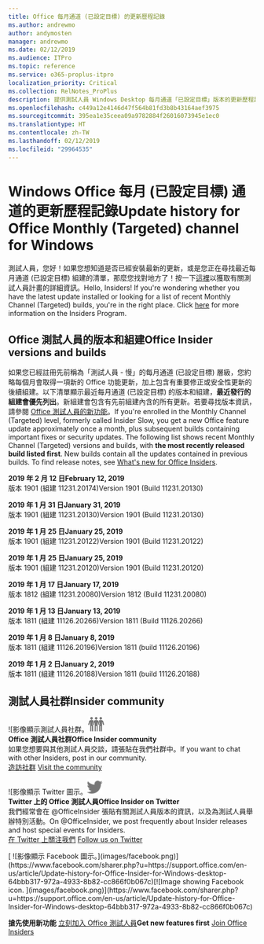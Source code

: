 ```yaml
---
title: Office 每月通道 (已設定目標) 的更新歷程記錄
ms.author: andrewmo
author: andymosten
manager: andrewmo
ms.date: 02/12/2019
ms.audience: ITPro
ms.topic: reference
ms.service: o365-proplus-itpro
localization_priority: Critical
ms.collection: RelNotes_ProPlus
description: 提供測試人員 Windows Desktop 每月通道「已設定目標」版本的更新歷程記錄
ms.openlocfilehash: c449a12e4146d47f564b81fd3b8b43164aef3975
ms.sourcegitcommit: 395ea1e35ceea09a9782884f26016073945e1ec0
ms.translationtype: HT
ms.contentlocale: zh-TW
ms.lasthandoff: 02/12/2019
ms.locfileid: "29964535"
---
```

# <a name="update-history-for-office-monthly-targeted-channel-for-windows"></a><span data-ttu-id="47716-103">Windows Office 每月 (已設定目標) 通道的更新歷程記錄</span><span class="sxs-lookup"><span data-stu-id="47716-103">Update history for Office Monthly (Targeted) channel for Windows</span></span>

<span data-ttu-id="47716-p101">測試人員，您好！如果您想知道是否已經安裝最新的更新，或是您正在尋找最近每月通道 (已設定目標) 組建的清單，那麼您找對地方了！按一下[這裡](https://insider.office.com/)以獲取有關測試人員計畫的詳細資訊。</span><span class="sxs-lookup"><span data-stu-id="47716-p101">Hello, Insiders! If you're wondering whether you have the latest update installed or looking for a list of recent Monthly Channel (Targeted) builds, you're in the right place. Click [here](https://insider.office.com/) for more information on the Insiders Program.</span></span>

## <a name="office-insider-versions-and-builds"></a><span data-ttu-id="47716-107">Office 測試人員的版本和組建</span><span class="sxs-lookup"><span data-stu-id="47716-107">Office Insider versions and builds</span></span>

<span data-ttu-id="47716-p102">如果您已經註冊先前稱為「測試人員 - 慢」的每月通道 (已設定目標) 層級，您約略每個月會取得一項新的 Office 功能更新，加上包含有重要修正或安全性更新的後續組建。以下清單顯示最近每月通道 (已設定目標) 的版本和組建，**最近發行的組建會優先列出**。新組建會包含有先前組建內含的所有更新。若要尋找版本資訊，請參閱 [Office 測試人員的新功能](https://support.office.com/zh-TW/article/what-s-new-for-office-insiders-c152d1e2-96ff-4ce9-8c14-e74e13847a24)。</span><span class="sxs-lookup"><span data-stu-id="47716-p102">If you're enrolled in the Monthly Channel (Targeted) level, formerly called Insider Slow, you get a new Office feature update approximately once a month, plus subsequent builds containing important fixes or security updates. The following list shows recent Monthly Channel (Targeted) versions and builds, with **the most recently released build listed first**. New builds contain all the updates contained in previous builds. To find release notes, see [What's new for Office Insiders](https://support.office.com/zh-TW/article/what-s-new-for-office-insiders-c152d1e2-96ff-4ce9-8c14-e74e13847a24).</span></span>

<span data-ttu-id="47716-112">**2019 年 2 月 12 日**</span><span class="sxs-lookup"><span data-stu-id="47716-112">**February 12, 2019**</span></span><br/> <span data-ttu-id="47716-113">版本 1901 (組建 11231.20174)</span><span class="sxs-lookup"><span data-stu-id="47716-113">Version 1901 (Build 11231.20130)</span></span><br/>

<span data-ttu-id="47716-114">**2019 年 1 月 31 日**</span><span class="sxs-lookup"><span data-stu-id="47716-114">**January 31, 2019**</span></span><br/> <span data-ttu-id="47716-115">版本 1901 (組建 11231.20130)</span><span class="sxs-lookup"><span data-stu-id="47716-115">Version 1901 (Build 11231.20130)</span></span><br/> 

<span data-ttu-id="47716-116">**2019 年 1 月 25 日**</span><span class="sxs-lookup"><span data-stu-id="47716-116">**January 25, 2019**</span></span><br/> <span data-ttu-id="47716-117">版本 1901 (組建 11231.20122)</span><span class="sxs-lookup"><span data-stu-id="47716-117">Version 1901 (Build 11231.20122)</span></span><br/> 

<span data-ttu-id="47716-118">**2019 年 1 月 25 日**</span><span class="sxs-lookup"><span data-stu-id="47716-118">**January 25, 2019**</span></span><br/> <span data-ttu-id="47716-119">版本 1901 (組建 11231.20120)</span><span class="sxs-lookup"><span data-stu-id="47716-119">Version 1901 (Build 11231.20120)</span></span><br/> 

<span data-ttu-id="47716-120">**2019 年 1 月 17 日**</span><span class="sxs-lookup"><span data-stu-id="47716-120">**January 17, 2019**</span></span><br/> <span data-ttu-id="47716-121">版本 1812 (組建 11231.20080)</span><span class="sxs-lookup"><span data-stu-id="47716-121">Version 1812 (Build 11231.20080)</span></span><br/> 

<span data-ttu-id="47716-122">**2019 年 1 月 13 日**</span><span class="sxs-lookup"><span data-stu-id="47716-122">**January 13, 2019**</span></span><br/> <span data-ttu-id="47716-123">版本 1811 (組建 11126.20266)</span><span class="sxs-lookup"><span data-stu-id="47716-123">Version 1811 (Build 11126.20266)</span></span><br/>

<span data-ttu-id="47716-124">**2019 年 1 月 8 日**</span><span class="sxs-lookup"><span data-stu-id="47716-124">**January 8, 2019**</span></span><br/> <span data-ttu-id="47716-125">版本 1811 (組建 11126.20196)</span><span class="sxs-lookup"><span data-stu-id="47716-125">Version 1811 (build 11126.20196)</span></span><br/> 

<span data-ttu-id="47716-126">**2019 年 1 月 2 日**</span><span class="sxs-lookup"><span data-stu-id="47716-126">**January 2, 2019**</span></span><br/> <span data-ttu-id="47716-127">版本 1811 (組建 11126.20188)</span><span class="sxs-lookup"><span data-stu-id="47716-127">Version 1811 (build 11126.20188)</span></span><br/> 


## <a name="insider-community"></a><span data-ttu-id="47716-128">測試人員社群</span><span class="sxs-lookup"><span data-stu-id="47716-128">Insider community</span></span>

<span data-ttu-id="47716-129">![影像顯示測試人員社群。</span><span class="sxs-lookup"><span data-stu-id="47716-129">![Image showing insider community.</span></span> ](images/insidercommunity.png)<br/>
<span data-ttu-id="47716-130">**Office 測試人員社群**</span><span class="sxs-lookup"><span data-stu-id="47716-130">**Office Insider community**</span></span><br/> <span data-ttu-id="47716-131">如果您想要與其他測試人員交談，請張貼在我們社群中。</span><span class="sxs-lookup"><span data-stu-id="47716-131">If you want to chat with other Insiders, post in our community.</span></span><br/><span data-ttu-id="47716-132"> 
[造訪社群](https://go.microsoft.com/fwlink/?linkid=843493)</span><span class="sxs-lookup"><span data-stu-id="47716-132"> 
[Visit the community](https://go.microsoft.com/fwlink/?linkid=843493)</span></span><br/> 

<span data-ttu-id="47716-133">![影像顯示 Twitter 圖示。</span><span class="sxs-lookup"><span data-stu-id="47716-133">![Image showing twitter icon.</span></span> ](images/twitter.png)<br/>
<span data-ttu-id="47716-134">**Twitter 上的 Office 測試人員**</span><span class="sxs-lookup"><span data-stu-id="47716-134">**Office Insider on Twitter**</span></span><br/> <span data-ttu-id="47716-135">我們經常會在 @OfficeInsider 張貼有關測試人員版本的資訊，以及為測試人員舉辦特別活動。</span><span class="sxs-lookup"><span data-stu-id="47716-135">On @OfficeInsider, we post frequently about Insider releases and host special events for Insiders.</span></span><br/><span data-ttu-id="47716-136"> 
[在 Twitter 上關注我們](https://go.microsoft.com/fwlink/?linkid=717717)</span><span class="sxs-lookup"><span data-stu-id="47716-136"> 
[Follow us on Twitter](https://go.microsoft.com/fwlink/?linkid=717717)</span></span><br/> 

<span data-ttu-id="47716-137">
  [
  ![影像顯示 Facebook 圖示。](images/facebook.png)](https://www.facebook.com/sharer.php?u=https://support.office.com/en-us/article/Update-history-for-Office-Insider-for-Windows-desktop-64bbb317-972a-4933-8b82-cc866f0b067c)</span><span class="sxs-lookup"><span data-stu-id="47716-137">[![Image showing Facebook icon. ](images/facebook.png)](https://www.facebook.com/sharer.php?u=https://support.office.com/en-us/article/Update-history-for-Office-Insider-for-Windows-desktop-64bbb317-972a-4933-8b82-cc866f0b067c)</span></span>       


<span data-ttu-id="47716-138">**搶先使用新功能**
[立刻加入 Office 測試人員](https://insider.office.com/)</span><span class="sxs-lookup"><span data-stu-id="47716-138">**Get new features first**
[Join Office Insiders](https://insider.office.com/)</span></span>